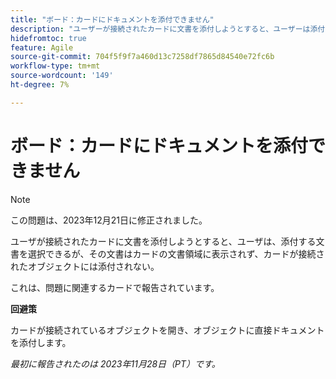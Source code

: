 ```yaml
---
title: "ボード：カードにドキュメントを添付できません"
description: "ユーザーが接続されたカードに文書を添付しようとすると、ユーザーは添付する文書を選択できますが、文書はカードの文書領域に表示されず、文書はカードの接続先のオブジェクトには添付されません。"
hidefromtoc: true
feature: Agile
source-git-commit: 704f5f9f7a460d13c7258df7865d84540e72fc6b
workflow-type: tm+mt
source-wordcount: '149'
ht-degree: 7%

---
```



# ボード：カードにドキュメントを添付できません

<!--WF and WFP TOCs-->

>[!NOTE]
>
>この問題は、2023年12月21日に修正されました。

ユーザが接続されたカードに文書を添付しようとすると、ユーザは、添付する文書を選択できるが、その文書はカードの文書領域に表示されず、カードが接続されたオブジェクトには添付されない。

これは、問題に関連するカードで報告されています。

**回避策**

カードが接続されているオブジェクトを開き、オブジェクトに直接ドキュメントを添付します。

_最初に報告されたのは 2023年11月28日（PT）です。_
